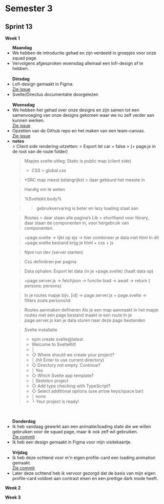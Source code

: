 <h1>Semester 3</h1>

<h2>Sprint 13</h2>

<b>Week 1</b>
<ul>
  <b>Maandag</b>
  <li> We hebben de introductie gehad en zijn verdeeld in groepjes voor onze squad page. </li>
  <li> Vervolgens afgesproken woensdag allemaal een lofi-design af te hebben. </li> 
  <br>
  <b>Dinsdag</b>
  <li> Lofi-design gemaakt in Figma. </li> <a href='https://github.com/rutgerkock/your-tribe-for-life-squad-page/issues/1'>Zie issue</a>
  <li> Svelte/Directus documentatie doorgelezen </li>
  <br>
  <b>Woensdag</b>
  <li> We hebben het gehad over onze designs en zijn samen tot een samenvoeging van onze designs gekomen waar we nu zelf verder aan kunnen werken. </li> <a 
  href='https://github.com/rutgerkock/your-tribe-for-life-squad-page/issues/1](https://github.com/users/rutgerkock/projects/7?pane=issue&itemId=78311249'>Zie issue</a>
  <li> Opzetten van de Github repo en het maken van een team-canvas. </li> <a href='https://github.com/users/rutgerkock/projects/7/views/1?pane=issue&itemId=78310746'>Zie issue</a>
  <li>
<b>notes</b> <br>
> Client side rendering uitzetten:
> Export let car = false
> (+ page.js in de root van de route folder) 


> Mapjes svelte uitleg:
> Static is public map (client side) 
> - CSS >  global.css

> *SRC map meest belangrijkst > daar gebeurd het meeste in 


> Handig om te weten
> <body data-sveltekit-preload-data=“hover”>
>       %Sveltekit.body%
> </body>

> > gebruikservaring is beter en lazy loading staat aan

> Routes > daar staan alle pagina’s
> Lib > shorthand voor library, daar staan de componenten in, voor hergebruik van componenten.

> +page.svelte -> lijkt op ejs -> hier combineer je data met html
> In dit +page.svelte bestand krijg je html + css + js

> Npm run dev (server starten)

> Css definiëren per pagina


> Data ophalen:
> Export let data (in je +page.svelte) (haalt data op)

> +page.server.js -> fetchjson -> functie load -> await -> return { persons: persons}

> In je routes mapje bijv. [id] -> page.server.js + page.svelte -> filters zoals persons/id

> Routes aanmaken defineren
> Als je een map aanmaakt in het mapje routes met een page bestand maakt ie een route
> In je page.server.js kan je data sturen naar deze page bestanden


> Svelte installatie
> * npm create svelte@latest
> * Welcome to SvelteKit!
> * │
> * ◇  Where should we create your project?
> * │    (hit Enter to use current directory)
> * ◇  Directory not empty. Continue?
> * │  Yes
> * ◇  Which Svelte app template?
> * │  Skeleton project
> * ◇  Add type checking with TypeScript?
> * ◇  Select additional options (use arrow keys/space bar)
> * │  none
> * └  Your project is ready!

  </li>
  <br>
  <br>
  <b>Donderdag</b>
  <li> Ik heb vandaag gewerkt aan een animatie/loading state die we willen gebruiken voor de squad page, maar ik ook zelf wil gebruiken. </li> <a href='https://github.com/rutgerkock/your-tribe- 
  for-life-profile-card/commit/8c64582d2b32e64710412be7ff628fc1267759f8'>Zie commit</a>
  <li> Ik heb een design gemaakt in Figma voor mijn visitekaartje.</li>
  <br>
  <b>Vrijdag</b>
  <li> Ik heb deze ochtend voor m'n eigen profile-card een loading animation gemaakt. </li> <a href='https://github.com/rutgerkock/your-tribe-for-life-profile-card/commit/40ab1d1367e0e61907de709e8a4ff8e77d426ef2'>Zie commit</a>
  <li>Later deze ochtend heb ik vervoor gezorgd dat de basis van mijn eigen profile-card voldoet aan contrast eisen en een prettige dark mode heeft.</li>
</ul>

<b>Week 2</b>

<b>Week 3</b>
